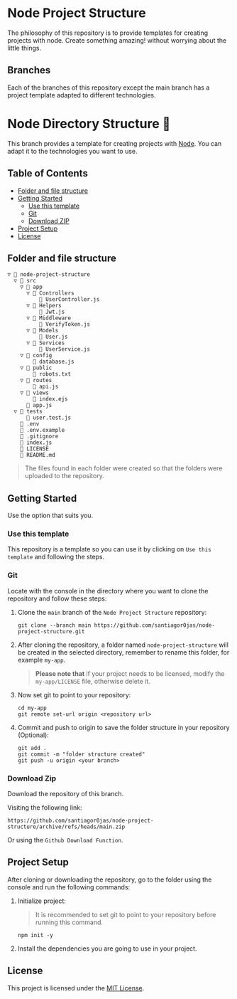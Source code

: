# Node Project Structure
The philosophy of this repository is to provide templates for creating projects with node. Create something amazing! without worrying about the little things.

## Branches
Each of the branches of this repository except the main branch has a project template adapted to different technologies.

# Node Directory Structure :open_file_folder:
This branch provides a template for creating projects with [Node](https://nodejs.org). You can adapt it to the technologies you want to use.

## Table of Contents
* [Folder and file structure](#folder-and-file-structure)
* [Getting Started](#getting-started)
	* [Use this template](#use-this-template)
	* [Git](#git)
	* [Download ZIP](#download-zip)
* [Project Setup](#project-setup)
* [License](#license)

## Folder and file structure
```
▽ 📁 node-project-structure
  ▽ 📁 src
    ▽ 📁 app
      ▽ 📁 Controllers
          📄 UserController.js
      ▽ 📁 Helpers
          📄 Jwt.js
      ▽ 📁 Middleware
          📄 VerifyToken.js
      ▽ 📁 Models
          📄 User.js
      ▽ 📁 Services
          📄 UserService.js
    ▽ 📁 config
      	📄 database.js
    ▽ 📁 public
        📄 robots.txt
    ▽ 📁 routes
        📄 api.js
    ▽ 📁 views
        📄 index.ejs
      📄 app.js
  ▽ 📁 tests
      📄 user.test.js
    📄 .env
    📄 .env.example
    📄 .gitignore
    📄 index.js
    📄 LICENSE
    📄 README.md
```
> The files found in each folder were created so that the folders were uploaded to the repository.

## Getting Started
Use the option that suits you.

### Use this template
This repository is a template so you can use it by clicking on `Use this template` and following the steps.

### Git
Locate with the console in the directory where you want to clone the repository and follow these steps:

1. Clone the `main` branch of the `Node Project Structure` repository:
	```console
    git clone --branch main https://github.com/santiagor0jas/node-project-structure.git
	```

2. After cloning the repository, a folder named `node-project-structure` will be created in the selected directory, remember to rename this folder, for example `my-app`.
	> **Please note that** if your project needs to be licensed, modify the `my-app/LICENSE` file, otherwise delete it.

3. Now set git to point to your repository:
	```console
	cd my-app
    git remote set-url origin <repository url>
	```

4. Commit and push to origin to save the folder structure in your repository (Optional):
	```console
	git add .
	git commit -m "folder structure created"
	git push -u origin <your branch>
	```

### Download Zip
Download the repository of this branch.

Visiting the following link:
```
https://github.com/santiagor0jas/node-project-structure/archive/refs/heads/main.zip
```
Or using the `Github Download Function`.

## Project Setup
After cloning or downloading the repository, go to the folder using the console and run the following commands:

1. Initialize project:

	> It is recommended to set git to point to your repository before running this command.
	
	```console
	npm init -y
	```

2. Install the dependencies you are going to use in your project.

## License
This project is licensed under the [MIT License](./LICENSE).
